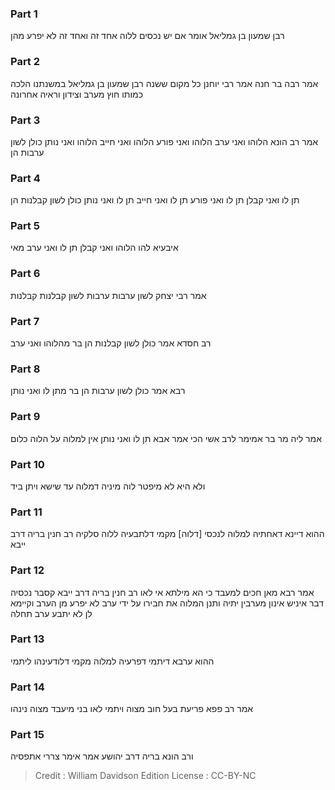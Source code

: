 
### Part 1
רבן שמעון בן גמליאל אומר אם יש נכסים ללוה אחד זה ואחד זה לא יפרע מהן

### Part 2
אמר רבה בר חנה אמר רבי יוחנן כל מקום ששנה רבן שמעון בן גמליאל במשנתנו הלכה כמותו חוץ מערב וצידון וראיה אחרונה

### Part 3
אמר רב הונא הלוהו ואני ערב הלוהו ואני פורע הלוהו ואני חייב הלוהו ואני נותן כולן לשון ערבות הן

### Part 4
תן לו ואני קבלן תן לו ואני פורע תן לו ואני חייב תן לו ואני נותן כולן לשון קבלנות הן

### Part 5
איבעיא להו הלוהו ואני קבלן תן לו ואני ערב מאי

### Part 6
אמר רבי יצחק לשון ערבות ערבות לשון קבלנות קבלנות

### Part 7
רב חסדא אמר כולן לשון קבלנות הן בר מהלוהו ואני ערב

### Part 8
רבא אמר כולן לשון ערבות הן בר מתן לו ואני נותן

### Part 9
אמר ליה מר בר אמימר לרב אשי הכי אמר אבא תן לו ואני נותן אין למלוה על הלוה כלום

### Part 10
ולא היא לא מיפטר לוה מיניה דמלוה עד שישא ויתן ביד

### Part 11
ההוא דיינא דאחתיה למלוה לנכסי [דלוה] מקמי דלתבעיה ללוה סלקיה רב חנין בריה דרב ייבא

### Part 12
אמר רבא מאן חכים למעבד כי הא מילתא אי לאו רב חנין בריה דרב ייבא קסבר נכסיה דבר איניש אינון מערבין יתיה ותנן המלוה את חבירו על ידי ערב לא יפרע מן הערב וקיימא לן לא יתבע ערב תחלה

### Part 13
ההוא ערבא דיתמי דפרעיה למלוה מקמי דלודעינהו ליתמי

### Part 14
אמר רב פפא פריעת בעל חוב מצוה ויתמי לאו בני מיעבד מצוה נינהו

### Part 15
ורב הונא בריה דרב יהושע אמר אימר צררי אתפסיה

>Credit : William Davidson Edition
>License : CC-BY-NC